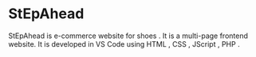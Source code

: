 # StEpAhead
StEpAhead is e-commerce website for shoes . It is a multi-page frontend website. It is developed in VS Code using HTML , CSS , JScript , PHP .
